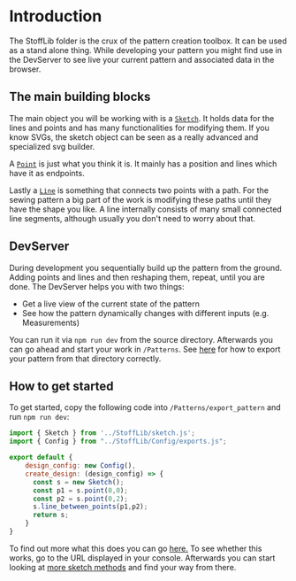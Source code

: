 # Introduction

The StoffLib folder is the crux of the pattern creation toolbox. It can be used as a stand alone thing. While developing your pattern you might find use in the DevServer to see live your current pattern and associated data in the browser.

## The main building blocks

The main object you will be working with is a [`Sketch`](#). It holds data for the lines and points and has many functionalities for modifying them. If you know SVGs, the sketch object can be seen as a really advanced and specialized svg builder.

A [`Point`](#) is just what you think it is. It mainly has a position and lines which have it as endpoints.

Lastly a [`Line`](#) is something that connects two points with a path. For the sewing pattern a big part of the work is modifying these paths until they have the shape you like. A line internally consists of many small connected line segments, although usually you don't need to worry about that.

## DevServer

During development you sequentially build up the pattern from the ground. Adding points and lines and then reshaping them, repeat, until you are done. The DevServer helps you with two things:

- Get a live view of the current state of the pattern
- See how the pattern dynamically changes with different inputs (e.g. Measurements)

You can run it via `npm run dev` from the source directory. Afterwards you can go ahead and start your work in `/Patterns`. See [here](#) for how to export your pattern from that directory correctly.

## How to get started

To get started, copy the following code into `/Patterns/export_pattern` and run `npm run dev`:

```js
import { Sketch } from '../StoffLib/sketch.js';
import { Config } from "../StoffLib/Config/exports.js";

export default {
    design_config: new Config(),
    create_design: (design_config) => {
      const s = new Sketch();
      const p1 = s.point(0,0);
      const p2 = s.point(0,2);
      s.line_between_points(p1,p2);
      return s;
    }
}
```

To find out more what this does you can go [here.](#) To see whether this works, go to the URL displayed in your console. Afterwards you can start looking at [more sketch methods](#) and find your way from there.